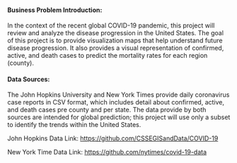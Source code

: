 <h4> Business Problem Introduction:</h4>
In the context of the recent global COVID-19 pandemic, this project will review and analyze the disease progression in the United States. 
The goal of this project is to provide visualization maps that help understand future disease progression. 
It also provides a visual representation of confirmed, active, and death cases to predict the mortality rates for each region (county).

<h4> Data Sources: </h4>

The John Hopkins University and New York Times provide daily coronavirus case reports in CSV format, which includes detail about confirmed, active, and death cases pre county and per state. The data provide by both sources are intended for global prediction; this project will use only a subset to identify the trends within the United States.

John Hopkins Data Link: https://github.com/CSSEGISandData/COVID-19

New York Time Data Link: https://github.com/nytimes/covid-19-data
